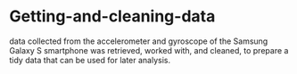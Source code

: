 # Getting-and-cleaning-data
data collected from the accelerometer and gyroscope of the Samsung Galaxy S smartphone was retrieved, worked with, and cleaned, to prepare a tidy data that can be used for later analysis.
